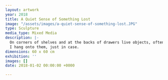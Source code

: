```yaml
---
layout: artwork
year: 2018
title: A Quiet Sense of Something Lost
image: "/assets/images/a-quiet-sense-of-something-lost.JPG"
type: Sculpture
media_type: Mixed Media
description: |-
  On corners of shelves and at the backs of drawers live objects, often broken, once part of other things.
  I hang onto them, just in case.
dimensions: 60 x 60 cm
exhibition: ''
images: []
date: 2018-01-02 00:00:00 +0000

---
```

